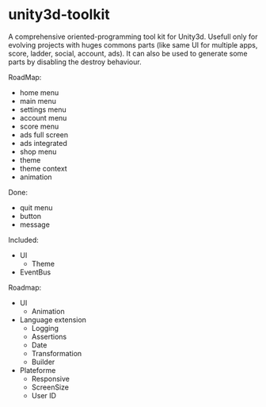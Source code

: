 # unity3d-toolkit

A comprehensive oriented-programming tool kit for Unity3d. Usefull only for evolving projects with huges commons parts (like same UI for multiple apps, score, ladder, social, account, ads). It can also be used to generate some parts by disabling the destroy behaviour.

RoadMap:
- home menu
- main menu
- settings menu
- account menu
- score menu
- ads full screen
- ads integrated
- shop menu
- theme
- theme context
- animation

Done:
- quit menu
- button
- message


Included:

- UI
  - Theme
- EventBus

Roadmap:
- UI
  - Animation
- Language extension
  - Logging
  - Assertions
  - Date
  - Transformation
  - Builder
- Plateforme
  - Responsive
  - ScreenSize
  - User ID
